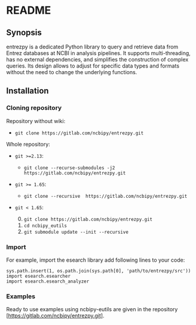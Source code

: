 # README

## Synopsis
entrezpy is a dedicated Python library to query and retrieve data from Entrez
databases at NCBI in analysis pipelines. It supports multi-threading, has no
external dependencies, and simplifies the construction of complex queries. Its
design allows to adjust for specific data types and formats without the need to
change the underlying functions.

## Installation

### Cloning repository

Repository without wiki:

- `git clone https://gitlab.com/ncbipy/entrezpy.git`

Whole repository:

- `git >=2.13`:
    - `git clone --recurse-submodules -j2 https://gitlab.com/ncbipy/entrezpy.git`

- `git >= 1.65`:
    - `git clone --recursive  https://gitlab.com/ncbipy/entrezpy.git`

- `git < 1.65`:

    0. `git clone https://gitlab.com/ncbipy/entrezpy.git`
    1. `cd ncbipy_eutils`
    2. `git submodule update --init --recursive`

### Import
  For example, import the esearch library add following lines to your code:
```
sys.path.insert(1, os.path.join(sys.path[0], 'path/to/entrezpy/src'))
import esearch.esearcher
import esearch.esearch_analyzer
```
### Examples

Ready to use examples using ncbipy-eutils are given in the repository
[https://gitlab.com/ncbipy/entrezpy.git].